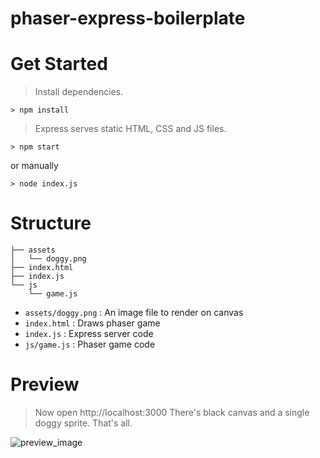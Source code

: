 # phaser-express-boilerplate

# Get Started

> Install dependencies.

```terminal
> npm install
```

> Express serves static HTML, CSS and JS files.

```terminal
> npm start
```

or manually

```terminal
> node index.js
```

# Structure

```terminal
├── assets
│   └── doggy.png
├── index.html
├── index.js
└── js
    └── game.js
```

- `assets/doggy.png`
: An image file to render on canvas
- `index.html`
: Draws phaser game
- `index.js`
: Express server code
- `js/game.js`
: Phaser game code

# Preview

> Now open http://localhost:3000 There's black canvas and a single doggy sprite. That's all.

![preview_image](https://i.imgur.com/GGPkXHR.png)
